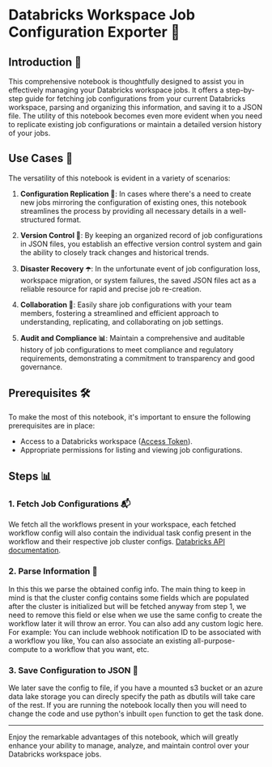 # Databricks Workspace Job Configuration Exporter 🚀

## Introduction 📜

This comprehensive notebook is thoughtfully designed to assist you in effectively managing your Databricks workspace jobs. It offers a step-by-step guide for fetching job configurations from your current Databricks workspace, parsing and organizing this information, and saving it to a JSON file. The utility of this notebook becomes even more evident when you need to replicate existing job configurations or maintain a detailed version history of your jobs.

## Use Cases 🌟

The versatility of this notebook is evident in a variety of scenarios:

1. **Configuration Replication 🤝**: In cases where there's a need to create new jobs mirroring the configuration of existing ones, this notebook streamlines the process by providing all necessary details in a well-structured format.

2. **Version Control 🔄**: By keeping an organized record of job configurations in JSON files, you establish an effective version control system and gain the ability to closely track changes and historical trends.

3. **Disaster Recovery ☂️**: In the unfortunate event of job configuration loss, workspace migration, or system failures, the saved JSON files act as a reliable resource for rapid and precise job re-creation.

4. **Collaboration 🤗**: Easily share job configurations with your team members, fostering a streamlined and efficient approach to understanding, replicating, and collaborating on job settings.

5. **Audit and Compliance 📊**: Maintain a comprehensive and auditable history of job configurations to meet compliance and regulatory requirements, demonstrating a commitment to transparency and good governance.

## Prerequisites 🛠️

To make the most of this notebook, it's important to ensure the following prerequisites are in place:

- Access to a Databricks workspace ([Access Token](https://docs.databricks.com/en/administration-guide/access-control/tokens.html)).
- Appropriate permissions for listing and viewing job configurations.

## Steps 📊

### 1. Fetch Job Configurations 📬

We fetch all the workflows present in your workspace, each fetched workflow config will also contain the individual task config present in the workflow and their respective job cluster configs. [Databricks API documentation](https://docs.databricks.com/api/workspace/jobs/list).  

### 2. Parse Information 🧩

In this this we parse the obtained config info. The main thing to keep in mind is that the cluster config contains some fields which are populated after the cluster is initialized but will be fetched anyway from step 1, we need to remove this field or else when we use the same config to create the workflow later it will throw an error. You can also add any custom logic here. For example: You can include webhook notification ID to be associated with a workflow you like, You can also associate an existing all-purpose-compute to a workflow that you want, etc.  

### 3. Save Configuration to JSON 💾

We later save the config to file, if you have a mounted s3 bucket or an azure data lake storage you can direcly specify the path as dbutils will take care of the rest. If you are running the notebook locally then you will need to change the code and use python's inbuilt `open` function to get the task done.

---
Enjoy the remarkable advantages of this notebook, which will greatly enhance your ability to manage, analyze, and maintain control over your Databricks workspace jobs.  
